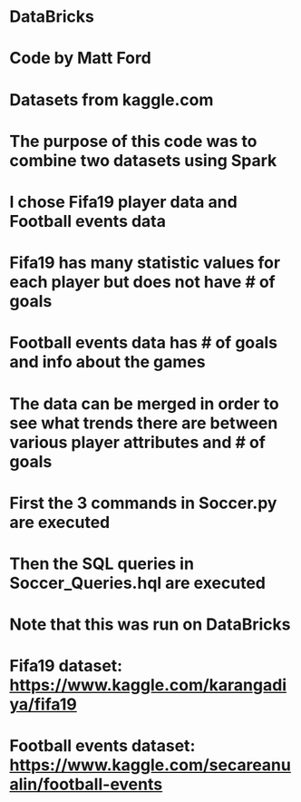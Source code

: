 # DataBricks

# Code by Matt Ford
# Datasets from kaggle.com

# The purpose of this code was to combine two datasets using Spark
# I chose Fifa19 player data and Football events data
# Fifa19 has many statistic values for each player but does not have # of goals
# Football events data has # of goals and info about the games
# The data can be merged in order to see what trends there are between various player attributes and # of goals

# First the 3 commands in Soccer.py are executed
# Then the SQL queries in Soccer_Queries.hql are executed

# Note that this was run on DataBricks

# Fifa19 dataset: https://www.kaggle.com/karangadiya/fifa19
# Football events dataset: https://www.kaggle.com/secareanualin/football-events